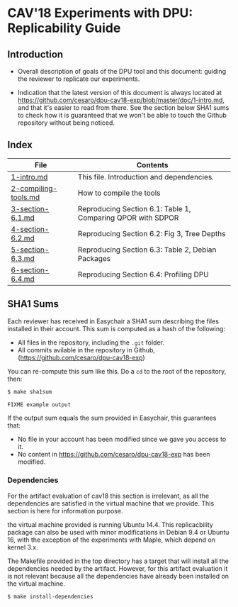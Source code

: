 CAV'18 Experiments with DPU: Replicability Guide
================================================

## Introduction

- Overall description of goals of the DPU tool and this document: guiding the
  reviewer to replicate our experiments.

- Indication that the latest version of this document is always located at
  https://github.com/cesaro/dpu-cav18-exp/blob/master/doc/1-intro.md, and that
  it's easier to read from there. See the section below SHA1 sums to check how
  it is guaranteed that we won't be able to touch the Github repository without
  being noticed.

## Index

| File                   | Contents
| ---------------------- | -----------------------------------------------------
| [1-intro.md]           | This file. Introduction and dependencies.
| [2-compiling-tools.md] | How to compile the tools
| [3-section-6.1.md]     | Reproducing Section 6.1: Table 1, Comparing QPOR with SDPOR
| [4-section-6.2.md]     | Reproducing Section 6.2: Fig 3, Tree Depths
| [5-section-6.3.md]     | Reproducing Section 6.3: Table 2, Debian Packages
| [6-section-6.4.md]     | Reproducing Section 6.4: Profiling DPU

[1-intro.md]:           1-intro.md
[2-compiling-tools.md]: 2-compiling-tools.md
[3-section-6.1.md]:     3-section-6.1.md
[4-section-6.2.md]:     4-section-6.2.md
[5-section-6.3.md]:     5-section-6.3.md
[6-section-6.4.md]:     6-section-6.4.md

## SHA1 Sums

Each reviewer has received in Easychair a SHA1 sum describing the files
installed in their account. This sum is computed as a hash of the following:

* All files in the repository, including the `.git` folder.
* All commits avilable in the repository in Github,
  (https://github.com/cesaro/dpu-cav18-exp)

You can re-compute this sum like this. Do a `cd` to the root of the repository,
then:

```sh
$ make sha1sum

FIXME example output
```

If the output sum equals the sum provided in Easychair, this guarantees that:

* No file in your account has been modified since we gave you access to it.
* No content in https://github.com/cesaro/dpu-cav18-exp has been modified.

### Dependencies

For the artifact evaluation of cav18 this section is irrelevant, as all the dependencies are satisfied in the virtual machine that we provide. This section is here for information purpose. 

the virtual machine provided is running Ubuntu 14.4. 
This replicacbility package can also be used with minor modifications in Debian
9.4 or Ubuntu 16, with the exception of the experiments with Maple, which depend
on kernel 3.x.

The Makefile provided in the top directory has a target that will install all the dependencies needed by the artifact. However, for this artifact evaluation it is not relevant because all the dependencies have already been installed on the virtual machine.

```sh
$ make install-dependencies
```

